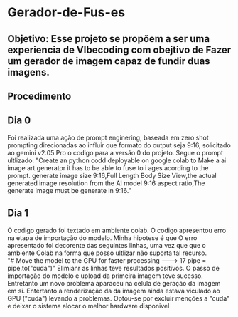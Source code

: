 # Gerador-de-Fus-es
## Objetivo: Esse projeto se propõem a ser uma experiencia de VIbecoding com obejtivo de Fazer um gerador de imagem capaz de fundir duas imagens.

## Procedimento 
## Dia 0
Foi realizada uma ação de prompt enginering, baseada em zero shot prompting direcionadas ao influir que formato do output seja 9:16,  solicitado ao gemini v2.05 Pro o codigo para a versão 0 do projeto. Segue o prompt ultlizado:
"Create an python codd deployable on google colab to Make a ai image art generator it has to be able to fuse to i ages acording to the prompt. generate image size 9:16,Full Length Body Size View,the actual generated image resolution from the AI model 9:16 aspect ratio,The generate image must be generate in 9:16."

## Dia 1
O codigo gerado foi textado em ambiente colab. O codigo apresentou erro na etapa de importação do modelo. Minha hipotese é que O erro apresentado foi decorente das seguintes linhas, uma vez que que o ambiente Colab na forma que posso ultlizar não suporta tal recurso.  
"# Move the model to the GPU for faster processing
---> 17 pipe = pipe.to("cuda")"
 Elimianr as linhas  teve resultados positivos. O passo de importação do modelo e upload da primeira imagem teve sucesso. Entretanto um novo problema aparaceu na celula de geração da imagem em si. Entertanto a renderização da da imagem ainda estava viculado ao GPU ("cuda") levando a problemas. Optou-se por excluir menções a "cuda" e deixar o sistema alocar o melhor hardware disponivel
